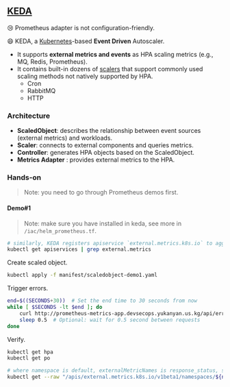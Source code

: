 ## [KEDA](https://keda.sh/)

:cry: Prometheus adapter is not configuration-friendly.

:smile: KEDA, a [Kubernetes](https://kubernetes.io/)-based **Event Driven** Autoscaler.

- It supports **external metrics and events** as HPA scaling metrics (e.g., MQ, Redis, Prometheus).
- It contains built-in dozens of [scalers](https://keda.sh/docs/2.16/scalers/) that support commonly used scaling methods not natively supported by HPA.
  - Cron
  - RabbitMQ
  - HTTP

### Architecture

- **ScaledObject**: describes the relationship between event sources (external metrics) and workloads.
- **Scaler**: connects to external components and queries metrics.
- **Controller**: generates HPA objects based on the ScaledObject.
- **Metrics Adapter** : provides external metrics to the HPA.

### Hands-on

> Note: you need to go through Prometheus demos first.

#### Demo#1

> Note: make sure you have installed in keda, see more in `/iac/helm_prometheus.tf`.

```bash
# similarly, KEDA registers apiservice `external.metrics.k8s.io` to aggregation in API Server.
kubectl get apiservices | grep external.metrics
```

Create scaled object.

```bash
kubectl apply -f manifest/scaledobject-demo1.yaml
```

Trigger errors.

```bash
end=$((SECONDS+30))  # Set the end time to 30 seconds from now
while [ $SECONDS -lt $end ]; do
    curl http://prometheus-metrics-app.devsecops.yukanyan.us.kg/api/error
    sleep 0.5  # Optional: wait for 0.5 second between requests
done
```

Verify.

```bash
kubectl get hpa
kubectl get po

# where namespace is default, externalMetricNames is response_status, scaledobjectName is prometheus-metrics
kubectl get --raw "/apis/external.metrics.k8s.io/v1beta1/namespaces/${namespace}/${externalMetricNames}?labelSelector=scaledobject.keda.sh/name=${scaledobjectName}
```

